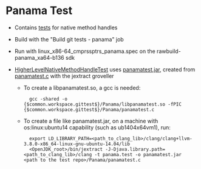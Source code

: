 <!--
Copyright (c) 2017, 2017 IBM Corp. and others

This program and the accompanying materials are made available under
the terms of the Eclipse Public License 2.0 which accompanies this
distribution and is available at https://www.eclipse.org/legal/epl-2.0/
or the Apache License, Version 2.0 which accompanies this distribution and
is available at https://www.apache.org/licenses/LICENSE-2.0.

This Source Code may also be made available under the following
Secondary Licenses when the conditions for such availability set
forth in the Eclipse Public License, v. 2.0 are satisfied: GNU
General Public License, version 2 with the GNU Classpath
Exception [1] and GNU General Public License, version 2 with the
OpenJDK Assembly Exception [2].

[1] https://www.gnu.org/software/classpath/license.html
[2] http://openjdk.java.net/legal/assembly-exception.html

SPDX-License-Identifier: EPL-2.0 OR Apache-2.0 OR GPL-2.0 WITH Classpath-exception-2.0 OR LicenseRef-GPL-2.0 WITH Assembly-exception
-->

# Panama Test
- Contains [tests](src/org/openj9/test/panama/) for native method handles
- Build with the "Build git tests - panama" job
- Run with linux_x86-64_cmprssptrs_panama.spec on the rawbuild-panama_xa64-b136 sdk
- [HigherLevelNativeMethodHandleTest](src/org/openj9/test/panama/HigherLevelNativeMethodHandleTest.java) uses [panamatest.jar](lib/panamatest.jar), created from [panamatest.c](panamatest.c) with the jextract groveller


    * To create a libpanamatest.so, a gcc is needed:

            gcc -shared -o {$common.workspace.gittest$}/Panama/libpanamatest.so -fPIC {$common.workspace.gittest$}/Panama/panamatest.c

    * To create a file like panamatest.jar, on a machine with os:linux:ubuntu14 capability (such as ub1404x64vm1), run:

            export LD_LIBRARY_PATH=<path_to_clang_lib>/clang/clang+llvm-3.8.0-x86_64-linux-gnu-ubuntu-14.04/lib
            <OpenJDK_root>/bin/jextract -J-Djava.library.path=<path_to_clang_lib>/clang -t panama.test -o panamatest.jar <path to the test repo>/Panama/panamatest.c
